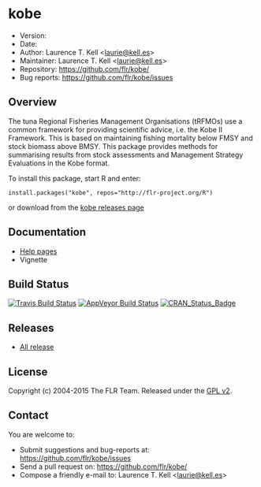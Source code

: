 
# kobe
- Version: 
- Date: 
- Author: Laurence T. Kell <<laurie@kell.es>>
- Maintainer: Laurence T. Kell <<laurie@kell.es>>
- Repository: <https://github.com/flr/kobe/>
- Bug reports: <https://github.com/flr/kobe/issues>

## Overview
The tuna Regional Fisheries Management Organisations (tRFMOs) use a common framework for providing scientific advice, i.e. the Kobe II Framework. This is based on maintaining fishing mortality below FMSY and stock biomass above BMSY. This package provides methods for summarising results from stock assessments and Management Strategy Evaluations in the Kobe format.

To install this package, start R and enter:

	install.packages("kobe", repos="http://flr-project.org/R")

or download from the [kobe releases page](https://github.com/flr/kobe/releases/latest)

## Documentation
- [Help pages](http://flr-project.org/kobe)
- Vignette

## Build Status
[![Travis Build Status](https://travis-ci.org/flr/kobe.svg?branch=master)](https://travis-ci.org/flr/kobe)
[![AppVeyor Build Status](https://ci.appveyor.com/api/projects/status/github/flr/kobe?branch=master&svg=true)](https://ci.appveyor.com/project/flr/kobe)
[![CRAN_Status_Badge](http://www.r-pkg.org/badges/version/kobe)](https://cran.r-project.org/package=kobe)

## Releases
- [All release](https://github.com/flr/kobe/releases/)

## License
Copyright (c) 2004-2015 The FLR Team. Released under the [GPL v2](http://www.gnu.org/licenses/gpl-2.0.html).

## Contact
You are welcome to:

- Submit suggestions and bug-reports at: <https://github.com/flr/kobe/issues>
- Send a pull request on: <https://github.com/flr/kobe/>
- Compose a friendly e-mail to: Laurence T. Kell <<laurie@kell.es>>
